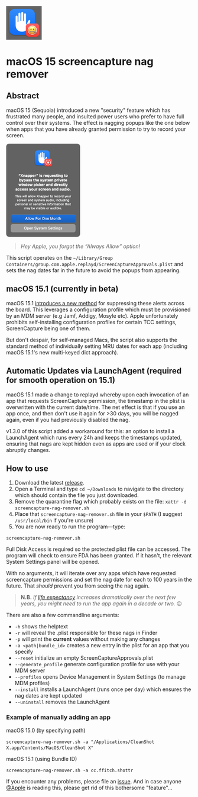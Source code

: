 <img src="./icon.png" width="96" />

# macOS 15 screencapture nag remover

## Abstract

macOS 15 (Sequoia) introduced a new "security" feature which has frustrated many people, and insulted power users who prefer to have full control over their systems. The effect is nagging popups like the one below when apps that you have already granted permission to try to record your screen.

<img src="./sample.png" width="200" alt="nag image" />

> _Hey Apple, you forgot the “Always Allow” option!_

This script operates on the `~/Library/Group Containers/group.com.apple.replayd/ScreenCaptureApprovals.plist` and sets the nag dates far in the future to avoid the popups from appearing.

## macOS 15.1 (currently in beta)

macOS 15.1 [introduces a new method][5] for suppressing these alerts across the board. This leverages a configuration profile which must be provisioned by an MDM server (e.g Jamf, Addigy, Mosyle etc). Apple unfortunately prohibits self-installing configuration profiles for certain TCC settings, ScreenCapture being one of them.

But don't despair, for self-managed Macs, the script also supports the standard method of individually setting MRU dates for each app (including macOS 15.1's new multi-keyed dict approach).

## Automatic Updates via LaunchAgent (required for smooth operation on 15.1)

macOS 15.1 made a change to replayd whereby upon each invocation of an app that requests ScreenCapture permission, the timestamp in the plist is overwritten with the current date/time. The net effect is that if you use an app once, and then don't use it again for >30 days, you will be nagged again, even if you had previously disabled the nag.

v1.3.0 of this script added a workaround for this: an option to install a LaunchAgent which runs every 24h and keeps the timestamps updated, ensuring that nags are kept hidden even as apps are used or if your clock abruptly changes.

## How to use

1. Download the latest [release][4].
2. Open a Terminal and type `cd ~/Downloads` to navigate to the directory which should contain the file you just downloaded.
3. Remove the quarantine flag which probably exists on the file: `xattr -d screencapture-nag-remover.sh`
4. Place that `screencapture-nag-remover.sh` file in your `$PATH` (I suggest `/usr/local/bin` if you're unsure)
5. You are now ready to run the program—type:

```
screencapture-nag-remover.sh
```

Full Disk Access is required so the protected plist file can be accessed. The program will check to ensure FDA has been granted. If it hasn't, the relevant System Settings panel will be opened.

With no arguments, it will iterate over any apps which have requested screencapture permissions and set the nag date for each to 100 years in the future. That _should_ prevent you from seeing the nag again.

> **N.B.** _If [life expectancy][1] increases dramatically over the next few years, you might need to run the app again in a decade or two._ 😉

There are also a few commandline arguments:

- `-h` shows the helptext
- `-r` will reveal the .plist responsible for these nags in Finder
- `-p` will print the **current** values without making any changes
- `-a <path|bundle_id>` creates a new entry in the plist for an app that you specify
- `--reset` initialize an empty ScreenCaptureApprovals.plist
- `--generate_profile` generate configuration profile for use with your MDM server
- `--profiles` opens Device Management in System Settings (to manage MDM profiles)
- `--install` installs a LaunchAgent (runs once per day) which ensures the nag dates are kept updated
- `--uninstall` removes the LaunchAgent

### Example of manually adding an app

macOS 15.0 (by specifying path)
```
screencapture-nag-remover.sh -a "/Applications/CleanShot X.app/Contents/MacOS/CleanShot X"
```

macOS 15.1 (using Bundle ID)
```
screencapture-nag-remover.sh -a cc.ffitch.shottr
```

If you encounter any problems, please file an [issue][3]. And in case anyone [@Apple][2] is reading this, please get rid of this bothersome "feature"...


[1]: https://data.worldbank.org/indicator/SP.DYN.LE00.IN
[2]: https://github.com/apple
[3]: https://github.com/luckman212/screencapture-nag-remover/issues
[4]: https://github.com/luckman212/screencapture-nag-remover/releases
[5]: https://developer.apple.com/documentation/macos-release-notes/macos-15_1-release-notes#New-Features

